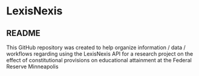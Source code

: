 # LexisNexis

## README ##

This GitHub repository was created to help organize information / data / workflows regarding using the LexisNexis API for a research project on the effect of constitutional provisions on educational attainment at the Federal Reserve Minneapolis
